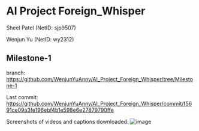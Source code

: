 # AI Project Foreign_Whisper 
Sheel Patel (NetID: sjp9507) 

Wenjun Yu (NetID: wy2312)

## Milestone-1 
branch:  
https://github.com/WenjunYuAnny/AI_Project_Foreign_Whisper/tree/Milestone-1

Last commit:  
https://github.com/WenjunYuAnny/AI_Project_Foreign_Whisper/commit/f5691ce09a3fe196ebf4b1e598e6e27879790ffe

Screenshots of videos and captions downloaded: 
![image](https://github.com/WenjunYuAnny/AI_Project_Foreign_Whisper/assets/130470692/0ec6b0aa-e3bb-49cf-86c1-e598c36428e1)



